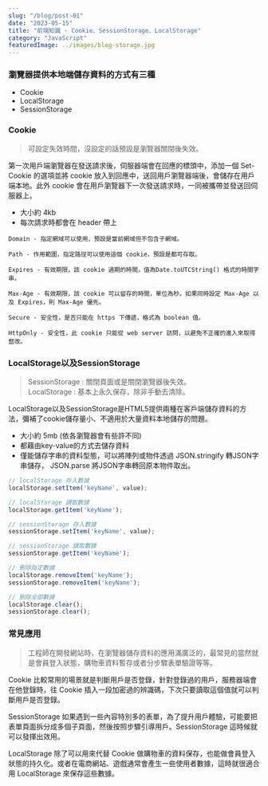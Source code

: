 ```yaml
---
slug: "/blog/post-01"
date: "2023-05-15"
title: "前端知識 - Cookie、SessionStorage、LocalStorage"
category: "JavaScript"
featuredImage: ../images/blog-storage.jpg
---
```


### 瀏覽器提供本地端儲存資料的方式有三種
- Cookie
- LocalStorage
- SessionStorage

### Cookie
> 可設定失效時間，沒設定的話預設是瀏覽器關閉後失效。  

第一次用戶端瀏覽器在發送請求後，伺服器端會在回應的標頭中，添加一個 Set-Cookie 的選項並將 cookie 放入到回應中，送回用戶瀏覽器端後，會儲存在用戶端本地。此外 cookie 會在用戶瀏覽器下一次發送請求時，一同被攜帶並發送回伺服器上。
- 大小約 4kb
- 每次請求時都會在 header 帶上

```
Domain - 指定網域可以使用，預設是當前網域但不包含子網域。

Path - 作用範圍，指定路徑可以使用這個 cookie，預設是都可存取。

Expires - 有效期限，該 cookie 過期的時間，值為Date.toUTCString() 格式的時間字串。

Max-Age - 有效期限，該 cookie 可以留存的時間，單位為秒。如果同時設定 Max-Age 以及 Expires，則 Max-Age 優先。

Secure - 安全性，是否只能在 https 下傳遞，格式為 boolean 值。

HttpOnly - 安全性，此 cookie 只能從 web server 訪問，以避免不正確的進入來取得竄改。
```



### LocalStorage以及SessionStorage
> SessionStorage : 關閉頁面或是關閉瀏覽器後失效。  
> LocalStorage : 基本上永久保存，除非手動去清除。


LocalStorage以及SessionStorage是HTML5提供兩種在客戶端儲存資料的方法，彌補了cookie儲存量小、不適用於大量資料本地儲存的問題。

- 大小約 5mb (依各瀏覽器會有些許不同)
- 都藉由key-value的方式去儲存資料
- 僅能儲存字串的資料型態，可以將陣列或物件透過 JSON.stringify 轉JSON字串儲存， JSON.parse 將JSON字串轉回原本物件取出。

```javascript
// localStorage 存入數據
localStorage.setItem('keyName', value);

// localStorage 讀取數據
localStorage.getItem('keyName');

// sessionStorage 存入數據
sessionStorage.setItem('keyName', value);

// sessionStorage 讀取數據
sessionStorage.getItem('keyName');

// 刪除指定數據
localStorage.removeItem('keyName');
sessionStorage.removeItem('keyName');

// 刪除全部數據
localStorage.clear();
sessionStorage.clear();
```


### 常見應用
> 工程師在開發網站時，在瀏覽器儲存資料的應用滿廣泛的，最常見的當然就是會員登入狀態，購物車資料暫存或者分步驟表單驗證等等。

Cookie 比較常用的場景就是判斷用戶是否登錄，針對登錄過的用戶，服務器端會在他登錄時，往 Cookie 插入一段加密過的辨識碼，下次只要讀取這個值就可以判斷用戶是否登錄。

SessionStorage 如果遇到一些內容特別多的表單，為了提升用戶體驗，可能要把表單頁面拆分成多個子頁面，然後按照步驟引導用戶。SessionStorage 這時候就可以發揮出效用。

LocalStorage 除了可以用來代替 Cookie 做購物車的資料保存，也能做會員登入狀態的持久化。或者在電商網站、遊戲通常會產生一些使用者數據，這時就很適合用 LocalStorage 來保存這些數據。



